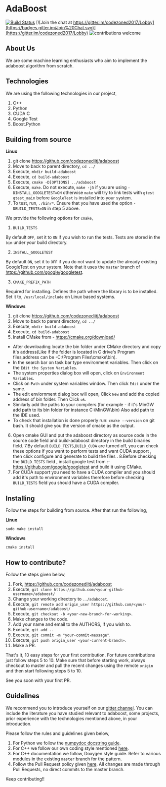 AdaBoost
========

[![Build Status](https://travis-ci.com/codezonediitj/adaboost.svg?branch=master)](https://travis-ci.com/codezonediitj/adaboost) [![Join the chat at https://gitter.im/codezoned2017/Lobby](https://badges.gitter.im/Join%20Chat.svg)](https://gitter.im/codezoned2017/Lobby) ![contributions welcome](https://img.shields.io/badge/contributions-welcome-brightgreen.svg?style=flat)

About Us
--------

We are some machine learning enthusiasts who aim to implement the adaboost algorithm from scratch.

Technologies
------------

We are using the following technologies in our project,

1. C++
2. Python
3. CUDA C
4. Google Test
5. Boost.Python

Building from source
--------------------
**Linux**

1. git clone https://github.com/codezonediitj/adaboost
2. Move to back to parent directory, `cd ../`
3. Execute, `mkdir build-adaboost`
4. Execute, `cd build-adaboost`
5. Execute, `cmake -D[OPTIONS] ../adaboost`
6. Execute, `make`. Do not execute, `make -j5` if you are using `-DINSTALL_GOOGLETEST=ON` otherwise `make` will try to link tests with `gtest gtest_main` before `GoogleTest` is installed into your system.
7. To test, run, `./bin/*`. Ensure that you have used the option `-DBUILD_TESTS=ON` in step 5 above.

We provide the following options for `cmake`,

1. `BUILD_TESTS`

By default `OFF`, set it to `ON` if you wish to run the tests. Tests are stored in the `bin` under your build directory.

2. `INSTALL_GOOGLETEST`

By default `ON`, set it to `OFF` if you do not want to update the already existing GoogleTest on your system. Note that it uses the `master` branch of https://github.com/google/googletest.

3. `CMAKE_PREFIX_PATH`

Required for installing. Defines the path where the library is to be installed. Set it to, `/usr/local/include` on Linux based systems.

**Windows**

1. git clone https://github.com/codezonediitj/adaboost
2. Move to back to parent directory, `cd ../`
3. Execute, `mkdir build-adaboost`
4. Execute, `cd build-adaboost`
5. Install CMake from - https://cmake.org/download/

- After downloading locate the bin folder under CMake directory and copy it's address(Like if the folder is located in C drive's Program files,address can be -C:\Program Files\cmake\bin).
- In the search bar on task bar type environment variables. Then click on the `Edit the System Variables`.
- The system properties dialog box will open, click on `Environment Variables`.
- Click on `Path` under system variables window. Then click `Edit` under the same.
- The edit enviornment dialog box will open, Click `New` and add the copied address of bin folder. Then Click `ok`.
- Similarly add the paths to your compilers (for example - if   it's MinGW add path to its bin folder for instance C:\MinGW\bin)
Also add path to the IDE used.
- To check that installation is done properly 
run: `cmake --version` on git bash.
It should give you the version of cmake as the output.

6. Open cmake GUI and put the adaboost directory as source code in the source code field and build-adaboost directory in the build binaries field.
7.By default `BUILD_TESTS`,`BUILD_CUDA` are turned off, you can check these options if you want to perform tests and want CUDA support , then click configure and generate to build the files .
8.Before checking the `BUILD_TESTS` field , install google test from :- https://github.com/google/googletest and build it using CMake.
9. For CUDA support you need to have a CUDA compiler and you should add it's path to environment variables therefore before checking `BUILD_TESTS` field  you should have a CUDA compiler.

Installing
----------

Follow the steps for building from source. After that run the following,

**Linux**
```
sudo make install
```
**Windows**
```
cmake install
```

How to contribute?
------------------

Follow the steps given below,

1. Fork, https://github.com/codezonediitj/adaboost
2. Execute, `git clone https://github.com/<your-github-username>/adaboost/`
3. Change your working directory to `../adaboost`.
4. Execute, `git remote add origin_user https://github.com/<your-github-username>/adaboost/`
5. Execute, `git checkout -b <your-new-branch-for-working>`.
6. Make changes to the code.
7. Add your name and email to the AUTHORS, if you wish to.
8. Execute, `git add .`.
9. Execute, `git commit -m "your-commit-message"`.
10. Execute, `git push origin_user <your-current-branch>`.
11. Make a PR.

That's it, 10 easy steps for your first contribution. For future contributions just follow steps 5 to 10. Make sure that before starting work, always checkout to master and pull the recent changes using the remote `origin` and then start following steps 5 to 10.

See you soon with your first PR.

Guidelines
----------

We recommend you to introduce yourself on our [gitter channel](https://gitter.im/codezoned2017/Lobby). You can include the literature you have studied relevant to adaboost, some projects, prior experience with the technologies mentioned above, in your introduction.

Please follow the rules and guidelines given below,

1. For Python we follow the [numpydoc docstring guide](https://numpydoc.readthedocs.io/en/latest/format.html).
2. For C++ we follow our own coding style mentioned [here](https://github.com/codezonediitj/adaboost/issues/3#issuecomment-581055358).
3. For C++ documentation we follow, Doxygen style guide. Refer to various modules in the existing `master` branch for the pattern.
4. Follow the Pull Request policy given [here](https://github.com/codezonediitj/adaboost/wiki/Pull-Request-Policy). All changes are made through Pull Requests, no direct commits to the master branch.

Keep contributing!!
